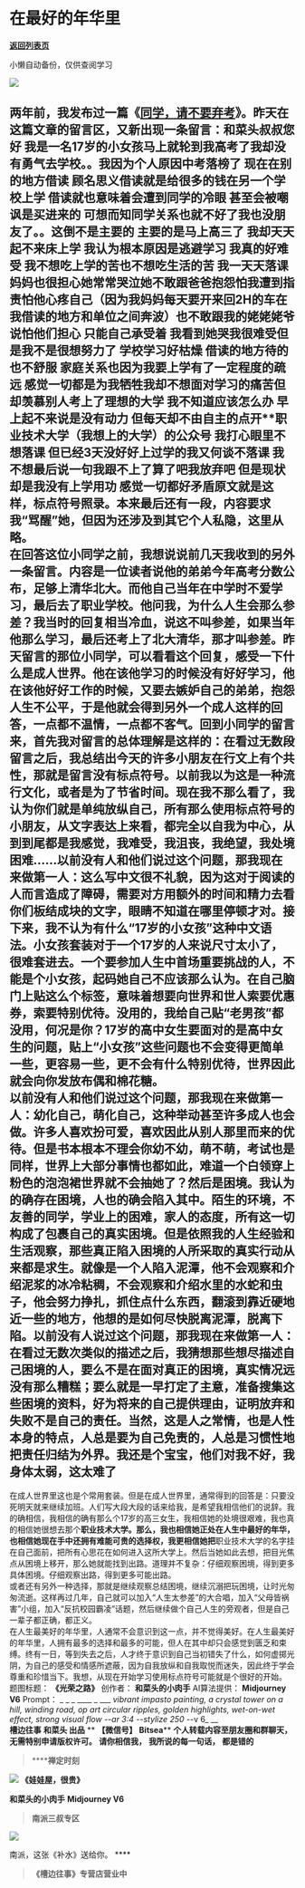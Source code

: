 # 在最好的年华里

[**返回列表页**](/gzh/槽边往事)

小懒自动备份，仅供查阅学习

![](https://mmbiz.qpic.cn/mmbiz_jpg/Ia6gU9JNtkoF9eMhWsDJjAv1cx5FLTKnqjgicAWQ8gcEibsks18RwZNvmG5gyibsjibSIvpHJvcKXLYicX4ecgUUfBg/640?wx_fmt=jpeg&from;=appmsg)

两年前，我发布过一篇《[同学，请不要弃考](http://mp.weixin.qq.com/s?__biz=MjM5MjAzODU2MA==&mid=2652788869&idx=1&sn=4aeacb7a2463560e799f9a4e3acfaeb5&chksm=bd46934a8a311a5cb379d101e098ba14609760ba3e1636b0a17c1753095ec6e7ff76f4da3249&scene=21#wechat_redirect)》。昨天在这篇文章的留言区，又新出现一条留言：和菜头叔叔您好
我是一名17岁的小女孩马上就轮到我高考了我却没有勇气去学校。。我因为个人原因中考落榜了 现在在别的地方借读 顾名思义借读就是给很多的钱在另一个学校上学
借读就也意味着会遭到同学的冷眼 甚至会被嘲讽是买进来的 可想而知同学关系也就不好了我也没朋友了。。这倒不是主要的 主要的是马上高三了 我却天天起不来床上学
我认为根本原因是逃避学习 我真的好难受 我不想吃上学的苦也不想吃生活的苦
我一天天落课妈妈也很担心她常常哭泣她不敢跟爸爸抱怨怕我遭到指责怕他心疼自己（因为我妈妈每天要开来回2H的车在我借读的地方和单位之间奔波）也不敢跟我的姥姥姥爷说怕他们担心
只能自己承受着 我看到她哭我很难受但是我不是很想努力了 学校学习好枯燥 借读的地方待的也不舒服 家庭关系也因为我要上学有了一定程度的疏远
感觉一切都是为我牺牲我却不想面对学习的痛苦但却羡慕别人考上了理想的大学 我不知道应该怎么办 早上起不来说是没有动力
但每天却不由自主的点开**职业技术大学（我想上的大学）的公众号 我打心眼里不想落课 但已经3天没好好上过学的我又何谈不落课
我不想最后说一句我跟不上了算了吧我放弃吧 但是现状却是我没有上学用功
感觉一切都好矛盾原文就是这样，标点符号照录。本来最后还有一段，内容要求我“骂醒”她，但因为还涉及到其它个人私隐，这里从略。  
在回答这位小同学之前，我想说说前几天我收到的另外一条留言。内容是一位读者说他的弟弟今年高考分数公布，足够上清华北大。而他自己当年在中学时不爱学习，最后去了职业学校。他问我，为什么人生会那么参差？我当时的回复相当冷血，说这不叫参差，如果当年他那么学习，最后还考上了北大清华，那才叫参差。昨天留言的那位小同学，可以看看这个回复，感受一下什么是成人世界。他在该他学习的时候没有好好学习，他在该他好好工作的时候，又要去嫉妒自己的弟弟，抱怨人生不公平，于是他就会得到另外一个成人这样的回答，一点都不温情，一点都不客气。回到小同学的留言来，首先我对留言的总体理解是这样的：在看过无数段留言之后，我总结出今天的许多小朋友在行文上有个共性，那就是留言没有标点符号。以前我以为这是一种流行文化，或者是为了节省时间。现在我不那么看了，我认为你们就是单纯放纵自己，所有那么使用标点符号的小朋友，从文字表达上来看，都完全以自我为中心，从到到尾都是我感觉，我难受，我沮丧，我绝望，我处境困难......以前没有人和他们说过这个问题，那我现在来做第一人：这么写中文很不礼貌，因为这对于阅读的人而言造成了障碍，需要对方用额外的时间和精力去看你们板结成块的文字，眼睛不知道在哪里停顿才对。接下来，我不认为有什么“17岁的小女孩”这种中文语法。小女孩套装对于一个17岁的人来说尺寸太小了，很难套进去。一个要参加人生中首场重要挑战的人，不能是个小女孩，起码她自己不应该那么认为。在自己脑门上贴这么个标签，意味着想要向世界和世人索要优惠券，索要特别优待。没用的，我给自己贴“老男孩”都没用，何况是你？17岁的高中女生要面对的是高中女生的问题，贴上“小女孩”这些问题也不会变得更简单一些，更容易一些，更不会有什么特别优待，世界因此就会向你发放布偶和棉花糖。  
以前没有人和他们说过这个问题，那我现在来做第一人：幼化自己，萌化自己，这种举动甚至许多成人也会做。许多人喜欢扮可爱，喜欢因此从别人那里而来的优待。但是书本根本不理会你幼不幼，萌不萌，考试也是同样，世界上大部分事情也都如此，难道一个白领穿上粉色的泡泡裙世界就不会抽她了？然后是困境。我认为的确存在困境，人也的确会陷入其中。陌生的环境，不友善的同学，学业上的困难，家人的态度，所有这一切构成了包裹自己的真实困境。但是依照我的人生经验和生活观察，那些真正陷入困境的人所采取的真实行动从来都是求生。就像是一个人陷入泥潭，他不会观察和介绍泥浆的冰冷粘稠，不会观察和介绍水里的水蛇和虫子，他会努力挣扎，抓住点什么东西，翻滚到靠近硬地近一些的地方，他想的是如何尽快脱离泥潭，脱离下陷。以前没有人说过这个问题，那我现在来做第一人：在看过无数次类似的描述之后，我猜想那些想尽描述自己困境的人，要么不是在面对真正的困境，真实情况远没有那么糟糕；要么就是一早打定了主意，准备搜集这些困境的资料，好为将来的自己提供理由，证明放弃和失败不是自己的责任。当然，这是人之常情，也是人性本身的特点，人总是要为自己免责的，人总是习惯性地把责任归结为外界。我还是个宝宝，他们对我不好，我身体太弱，这太难了
---
在成人世界里这也是个常用套装。但是在成人世界里，通常得到的回答是：只要没死明天就来继续加班。人们写大段大段的话来给我，是希望我相信他们的说辞。我的确相信，我相信的确有那么个17岁的高三女生，我相信她的处境很艰难，我也真的相信她很想去那个**职业技术大学。那么，我也相信她正处在人生中最好的年华，也相信她现在手中还拥有难能可贵的选择权，我更相信她把**职业技术大学的名字挂在自己面前，把所有心思花在如何进入这所大学上。然后当她如此去想，把目光焦点从困境上移开，那么她就能找到出路。道理并不复杂：仔细观察困境，得到更多具体困境。仔细观察出路，得到更多可能出路。  
或者还有另外一种选择，那就是继续观察总结困境，继续沉溺把玩困境，让时光匆匆流逝。这样再过几年，自己就可以加入“人生太参差”的大合唱，加入“父母皆祸害”小组，加入“反抗校园霸凌”话题，然后继续做个自己人生的旁观者，但是自己一辈子都正确，都正义。  
在人生最美好的年华里，人通常不会意识到这一点，并不觉得美好。在人生最美好的年华里，人拥有最多的选择和最多的可能，但人在其中却只会感觉到匮乏和束缚。终有一日，等到失去之后，人才终于意识到自己当初错失了什么，如何虚掷光阴，为自己的感受和情感所遮蔽，因为自我放纵和自我取悦而迷失，因此终于学会尊重和珍惜当下。我想，从现在开始学习使用标点符号可能就是个很好的开始。  
题图标题： **《光荣之路》** 创作者： **和菜头的小肉手** AI算法提供： **Midjourney V6** Prompt： _ _ _ ____
_ ___ _vibrant impasto painting, a crystal tower on a hill, winding road, op
art circular ripples, golden highlights, wet-on-wet effect, strong visual flow
--ar 3:4 --stylize 250 -_-v 6_ __  
 **槽边往事** **和菜头 出品** ** **【微信号】** **Bitsea**** **个人转载内容至朋友圈和群聊天，无需特别申请版权许可。**
**请你相信我，** **我所说的每一句话，** **都是错的**

>  ******禅定时刻**

![](https://mmbiz.qpic.cn/mmbiz_jpg/Ia6gU9JNtkqtP00slgEpT0zbvV3hQDqTHKRiayavteGkkKwLhdFiaxOtGjecbkhHzXhl7YD2ukcDezWlOuPpkwMA/640?wx_fmt=jpeg&from;=appmsg)
**《娃娃屋，很贵》**

 **和菜头的小肉手** **Midjourney V6**

>  **南派三叔专区**

![](https://mmbiz.qpic.cn/mmbiz_jpg/Ia6gU9JNtkqtP00slgEpT0zbvV3hQDqTmLvxicbRSdSSxN3akTGDZA9rZlnvcWQykSO6UlOT0oIpqagEicNibIvdg/640?wx_fmt=jpeg&from;=appmsg)

南派，这张《补水》送给你。 ****

>  **《槽边往事》专营店营业中**

  
  

